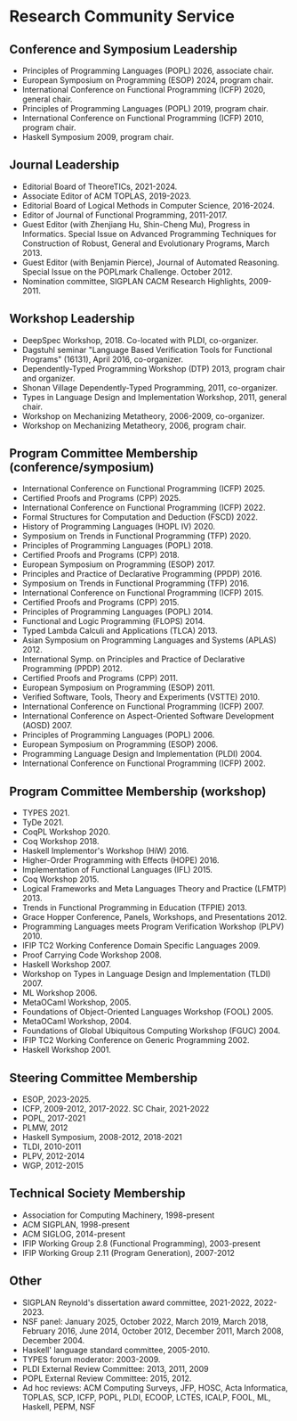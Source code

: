Research Community Service
==========================

## Conference and Symposium Leadership

- Principles of Programming Languages (POPL) 2026, associate chair.
- European Symposium on Programming (ESOP) 2024, program chair.
- International Conference on Functional Programming (ICFP) 2020, general chair.
- Principles of Programming Languages (POPL) 2019, program chair.
- International Conference on Functional Programming (ICFP) 2010, program chair.
- Haskell Symposium 2009, program chair.

## Journal Leadership

- Editorial Board of TheoreTICs, 2021-2024.
- Associate Editor of ACM TOPLAS, 2019-2023.
- Editorial Board of Logical Methods in Computer Science, 2016-2024.
- Editor of Journal of Functional Programming, 2011-2017.
- Guest Editor (with Zhenjiang Hu, Shin-Cheng Mu), Progress in
  Informatics. Special Issue on Advanced Programming Techniques for
  Construction of Robust, General and Evolutionary Programs, March 2013.
- Guest Editor (with Benjamin Pierce),
  Journal of Automated Reasoning. Special Issue on the POPLmark
  Challenge. October 2012.
- Nomination committee, SIGPLAN CACM Research Highlights, 2009-2011.

## Workshop Leadership

- DeepSpec Workshop, 2018. Co-located with PLDI, co-organizer.
- Dagstuhl seminar "Language Based Verification Tools for Functional Programs"
  (16131), April 2016, co-organizer.
- Dependently-Typed Programming Workshop (DTP) 2013, program chair and organizer.
- Shonan Village Dependently-Typed Programming, 2011, co-organizer.
- Types in Language Design and Implementation Workshop, 2011, general chair.
- Workshop on Mechanizing Metatheory, 2006-2009, co-organizer.
- Workshop on Mechanizing Metatheory, 2006, program chair.


## Program Committee Membership (conference/symposium)

- International Conference on Functional Programming (ICFP) 2025.
- Certified Proofs and Programs (CPP) 2025.
- International Conference on Functional Programming (ICFP) 2022.
- Formal Structures for Computation and Deduction (FSCD) 2022.
- History of Programming Languages (HOPL IV) 2020.
- Symposium on Trends in Functional Programming (TFP) 2020.
- Principles of Programming Languages (POPL) 2018.
- Certified Proofs and Programs (CPP) 2018.
- European Symposium on Programming (ESOP) 2017.
- Principles and Practice of Declarative Programming (PPDP) 2016.
- Symposium on Trends in Functional Programming (TFP) 2016.
- International Conference on Functional Programming (ICFP) 2015.
- Certified Proofs and Programs (CPP) 2015.
- Principles of Programming Languages (POPL) 2014.
- Functional and Logic Programming (FLOPS) 2014.
- Typed Lambda Calculi and Applications (TLCA) 2013.
- Asian Symposium on Programming Languages and Systems
    (APLAS) 2012.
- International Symp. on Principles and Practice of
    Declarative Programming (PPDP) 2012.
- Certified Proofs and Programs (CPP) 2011.
- European Symposium on Programming (ESOP) 2011.
- Verified Software, Tools, Theory and Experiments (VSTTE) 2010.
- International Conference on Functional Programming (ICFP) 2007.
- International Conference on Aspect-Oriented Software Development (AOSD) 2007.
- Principles of Programming Languages (POPL) 2006.
- European Symposium on Programming (ESOP) 2006.
- Programming Language Design and Implementation (PLDI) 2004.
- International Conference on Functional Programming (ICFP) 2002.

## Program Committee Membership (workshop)

- TYPES 2021.
- TyDe 2021.
- CoqPL Workshop 2020.
- Coq Workshop 2018.
- Haskell Implementor's Workshop (HiW) 2016.
- Higher-Order Programming with Effects (HOPE) 2016.
- Implementation of Functional Languages (IFL) 2015.
- Coq Workshop 2015.
- Logical Frameworks and Meta Languages Theory and Practice (LFMTP) 2013.
- Trends in Functional Programming in Education (TFPIE) 2013.
- Grace Hopper Conference, Panels, Workshops, and Presentations 2012.
- Programming Languages meets Program Verification Workshop  (PLPV) 2010.
- IFIP TC2 Working Conference Domain Specific Languages 2009.
- Proof Carrying Code Workshop 2008.
- Haskell Workshop 2007.
- Workshop on Types in Language Design and Implementation (TLDI) 2007.
- ML Workshop 2006.
- MetaOCaml Workshop, 2005.
- Foundations of Object-Oriented Languages Workshop (FOOL) 2005.
- MetaOCaml Workshop, 2004.
- Foundations of Global Ubiquitous Computing Workshop (FGUC) 2004.
- IFIP TC2 Working Conference on Generic Programming 2002.
- Haskell Workshop 2001.

## Steering Committee Membership

- ESOP, 2023-2025.
- ICFP, 2009-2012, 2017-2022. SC Chair, 2021-2022
- POPL, 2017-2021
- PLMW, 2012
- Haskell Symposium, 2008-2012, 2018-2021
- TLDI, 2010-2011
- PLPV, 2012-2014
- WGP, 2012-2015


## Technical Society Membership
- Association for Computing Machinery, 1998-present
- ACM SIGPLAN, 1998-present
- ACM SIGLOG, 2014-present
- IFIP Working Group 2.8 (Functional Programming), 2003-present
- IFIP Working Group 2.11 (Program Generation), 2007-2012


## Other
- SIGPLAN Reynold's dissertation award committee, 2021-2022, 2022-2023.
- NSF panel: January 2025, October 2022, March 2019, March 2018, February 2016, June 2014, October 2012,
  December 2011, March 2008, December 2004.
- Haskell' language standard committee, 2005-2010.
- TYPES forum moderator: 2003-2009.
- PLDI External Review Committee: 2013, 2011, 2009
- POPL External Review Committee: 2015, 2012.
- Ad hoc reviews: ACM Computing Surveys, JFP, HOSC, Acta Informatica, TOPLAS, SCP, ICFP, POPL, PLDI, ECOOP, LCTES, ICALP, FOOL, ML, Haskell, PEPM, NSF
